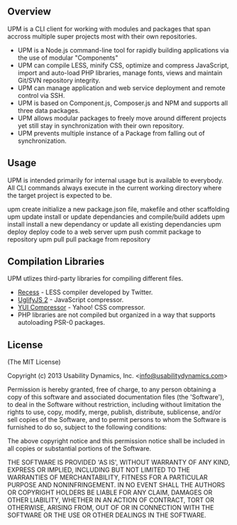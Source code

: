 ## Overview
UPM is a CLI client for working with modules and packages that span accross multiple super projects most with their own repositories.

 * UPM is a Node.js command-line tool for rapidly building applications via the use of modular "Components"
 * UPM can compile LESS, minify CSS, optimize and compress JavaScript, import and auto-load PHP libraries, manage fonts, views and maintain Git/SVN repository integrity.
 * UPM can manage application and web service deployment and remote control via SSH.
 * UPM is based on Component.js, Composer.js and NPM and supports all three data packages.
 * UPM allows modular packages to freely move around different projects yet still stay in synchronization with their own repository.
 * UPM prevents multiple instance of a Package from falling out of synchronization.

## Usage
UPM is intended primarily for internal usage but is available to everybody.
All CLI commands always execute in the current working directory where the target project is expected to be.

  upm create           initialize a new package.json file, makefile and other scaffolding
  upm update           install or update dependancies and compile/build addets
  upm install          install a new dependancy or update all existing dependancies
  upm deploy           deploy code to a web server
  upm push             commit package to repository
  upm pull             pull package from repository

## Compilation Libraries
UPM utlizes third-party libraries for compiling different files.

  * [Recess](https://github.com/twitter/recess) - LESS compiler developed by Twitter.
  * [UglifyJS 2](https://github.com/mishoo/UglifyJS2) - JavaScript compressor.
  * [YUI Compressor](https://github.com/yui/yuicompressor) - Yahoo! CSS compressor.
  * PHP libraries are not compiled but organized in a way that supports autoloading PSR-0 packages.

## License

(The MIT License)

Copyright (c) 2013 Usability Dynamics, Inc. &lt;info@usabilitydynamics.com&gt;

Permission is hereby granted, free of charge, to any person obtaining
a copy of this software and associated documentation files (the
'Software'), to deal in the Software without restriction, including
without limitation the rights to use, copy, modify, merge, publish,
distribute, sublicense, and/or sell copies of the Software, and to
permit persons to whom the Software is furnished to do so, subject to
the following conditions:

The above copyright notice and this permission notice shall be
included in all copies or substantial portions of the Software.

THE SOFTWARE IS PROVIDED 'AS IS', WITHOUT WARRANTY OF ANY KIND,
EXPRESS OR IMPLIED, INCLUDING BUT NOT LIMITED TO THE WARRANTIES OF
MERCHANTABILITY, FITNESS FOR A PARTICULAR PURPOSE AND NONINFRINGEMENT.
IN NO EVENT SHALL THE AUTHORS OR COPYRIGHT HOLDERS BE LIABLE FOR ANY
CLAIM, DAMAGES OR OTHER LIABILITY, WHETHER IN AN ACTION OF CONTRACT,
TORT OR OTHERWISE, ARISING FROM, OUT OF OR IN CONNECTION WITH THE
SOFTWARE OR THE USE OR OTHER DEALINGS IN THE SOFTWARE.
